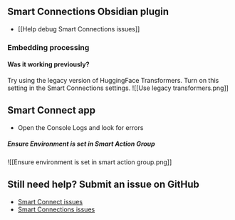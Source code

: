 ## Smart Connections Obsidian plugin
- [[Help debug Smart Connections issues]]
### Embedding processing
#### Was it working previously?
Try using the legacy version of HuggingFace Transformers. Turn on this setting in the Smart Connections settings.
![[Use legacy transformers.png]]

## Smart Connect app
- Open the Console Logs and look for errors
##### Ensure Environment is set in Smart Action Group
![[Ensure environment is set in smart action group.png]]

## Still need help? Submit an issue on GitHub
- [Smart Connect issues](https://github.com/brianpetro/obsidian-smart-connections/issues)
- [Smart Connections issues](https://github.com/brianpetro/smart-connect/issues)